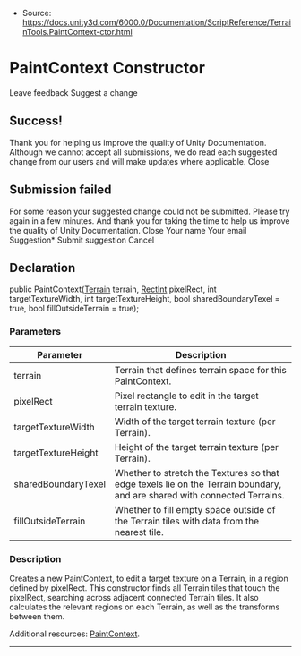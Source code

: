 * Source: https://docs.unity3d.com/6000.0/Documentation/ScriptReference/TerrainTools.PaintContext-ctor.html

# PaintContext Constructor
Leave feedback
Suggest a change
## Success!
Thank you for helping us improve the quality of Unity Documentation. Although we cannot accept all submissions, we do read each suggested change from our users and will make updates where applicable.
Close
## Submission failed
For some reason your suggested change could not be submitted. Please <a>try again</a> in a few minutes. And thank you for taking the time to help us improve the quality of Unity Documentation.
Close
Your name Your email Suggestion* Submit suggestion
Cancel
## Declaration
public PaintContext([Terrain](https://docs.unity3d.com/6000.0/Documentation/ScriptReference/Terrain.html) terrain, [RectInt](https://docs.unity3d.com/6000.0/Documentation/ScriptReference/RectInt.html) pixelRect, int targetTextureWidth, int targetTextureHeight, bool sharedBoundaryTexel = true, bool fillOutsideTerrain = true); 
### Parameters
Parameter | Description  
---|---  
terrain | Terrain that defines terrain space for this PaintContext.  
pixelRect | Pixel rectangle to edit in the target terrain texture.  
targetTextureWidth | Width of the target terrain texture (per Terrain).  
targetTextureHeight | Height of the target terrain texture (per Terrain).  
sharedBoundaryTexel | Whether to stretch the Textures so that edge texels lie on the Terrain boundary, and are shared with connected Terrains.  
fillOutsideTerrain | Whether to fill empty space outside of the Terrain tiles with data from the nearest tile.  
### Description
Creates a new PaintContext, to edit a target texture on a Terrain, in a region defined by pixelRect.
This constructor finds all Terrain tiles that touch the pixelRect, searching across adjacent connected Terrain tiles. It also calculates the relevant regions on each Terrain, as well as the transforms between them.  
  
Additional resources: [PaintContext](https://docs.unity3d.com/6000.0/Documentation/ScriptReference/TerrainTools.PaintContext.html).
* * *
